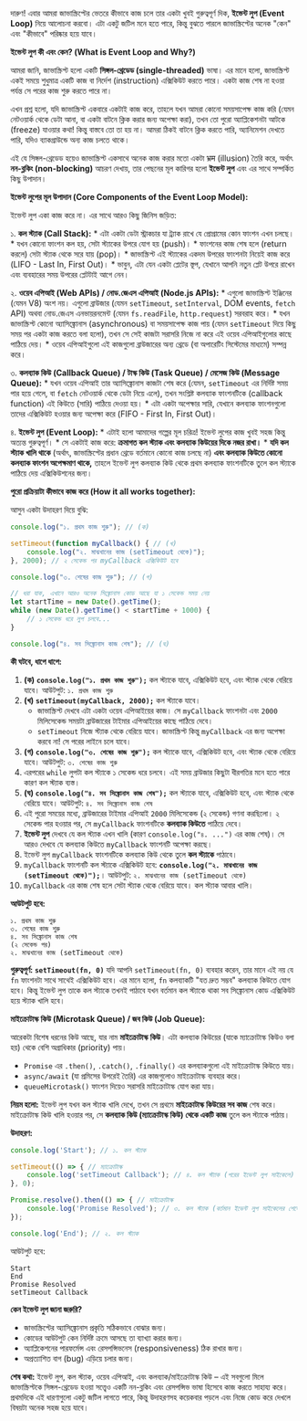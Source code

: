 দারুণ! এবার আমরা জাভাস্ক্রিপ্টের ভেতরে কীভাবে কাজ চলে তার একটা খুবই গুরুত্বপূর্ণ দিক, **ইভেন্ট লুপ (Event Loop)** নিয়ে আলোচনা করবো। এটা একটু জটিল মনে হতে পারে, কিন্তু বুঝতে পারলে জাভাস্ক্রিপ্টের অনেক "কেন" এবং "কীভাবে" পরিষ্কার হয়ে যাবে।

**ইভেন্ট লুপ কী এবং কেন? (What is Event Loop and Why?)**

আমরা জানি, জাভাস্ক্রিপ্ট হলো একটি **সিঙ্গল-থ্রেডেড (single-threaded)** ভাষা। এর মানে হলো, জাভাস্ক্রিপ্ট একই সময়ে শুধুমাত্র একটি কাজ বা নির্দেশ (instruction) এক্সিকিউট করতে পারে। একটা কাজ শেষ না হওয়া পর্যন্ত সে পরের কাজ শুরু করতে পারে না।

এখন প্রশ্ন হলো, যদি জাভাস্ক্রিপ্ট একবারে একটাই কাজ করে, তাহলে যখন আমরা কোনো সময়সাপেক্ষ কাজ করি (যেমন নেটওয়ার্ক থেকে ডেটা আনা, বা একটা বাটনে ক্লিক করার জন্য অপেক্ষা করা), তখন তো পুরো অ্যাপ্লিকেশনটা আটকে (freeze) যাওয়ার কথা! কিন্তু বাস্তবে তো তা হয় না। আমরা ঠিকই বাটনে ক্লিক করতে পারি, অ্যানিমেশন দেখতে পারি, যদিও ব্যাকগ্রাউন্ডে অন্য কাজ চলতে থাকে।

এই যে সিঙ্গল-থ্রেডেড হয়েও জাভাস্ক্রিপ্ট একসাথে অনেক কাজ করার মতো একটা भ्रम (illusion) তৈরি করে, অর্থাৎ **নন-ব্লকিং (non-blocking)** আচরণ দেখায়, তার পেছনের মূল কারিগর হলো **ইভেন্ট লুপ** এবং এর সাথে সম্পর্কিত কিছু উপাদান।

**ইভেন্ট লুপের মূল উপাদান (Core Components of the Event Loop Model):**

ইভেন্ট লুপ একা কাজ করে না। এর সাথে আরও কিছু জিনিস জড়িত:

১.  **কল স্ট্যাক (Call Stack):**
    *   এটা একটা ডেটা স্ট্রাকচার যা ট্র্যাক রাখে যে প্রোগ্রামের কোন ফাংশন এখন চলছে।
    *   যখন কোনো ফাংশন কল হয়, সেটা স্ট্যাকের উপরে যোগ হয় (push)।
    *   ফাংশনের কাজ শেষ হলে (return করলে) সেটা স্ট্যাক থেকে সরে যায় (pop)।
    *   জাভাস্ক্রিপ্ট এই স্ট্যাকের একদম উপরের ফাংশনটা নিয়েই কাজ করে (LIFO - Last In, First Out)।
    *   ভাবুন, এটা যেন একটা প্লেটের স্তূপ, যেখানে আপনি নতুন প্লেট উপরে রাখেন এবং ব্যবহারের সময় উপরের প্লেটটাই আগে নেন।

২.  **ওয়েব এপিআই (Web APIs) / নোড.জেএস এপিআই (Node.js APIs):**
    *   এগুলো জাভাস্ক্রিপ্ট ইঞ্জিনের (যেমন V8) অংশ নয়। এগুলো ব্রাউজার (যেমন `setTimeout`, `setInterval`, DOM events, `fetch` API) অথবা নোড.জেএস এনভায়রনমেন্ট (যেমন `fs.readFile`, `http.request`) সরবরাহ করে।
    *   যখন জাভাস্ক্রিপ্ট কোনো অ্যাসিঙ্ক্রোনাস (asynchronous) বা সময়সাপেক্ষ কাজ পায় (যেমন `setTimeout` দিয়ে কিছু সময় পর একটা কাজ করতে বলা হলো), তখন সে সেই কাজটা সরাসরি নিজে না করে এই ওয়েব এপিআইগুলোর কাছে পাঠিয়ে দেয়।
    *   ওয়েব এপিআইগুলো এই কাজগুলো ব্রাউজারের অন্য থ্রেডে (বা অপারেটিং সিস্টেমের মাধ্যমে) সম্পন্ন করে।

৩.  **কলব্যাক কিউ (Callback Queue) / টাস্ক কিউ (Task Queue) / মেসেজ কিউ (Message Queue):**
    *   যখন ওয়েব এপিআই তার অ্যাসিঙ্ক্রোনাস কাজটা শেষ করে (যেমন, `setTimeout` এর নির্দিষ্ট সময় পার হয়ে গেলে, বা `fetch` নেটওয়ার্ক থেকে ডেটা নিয়ে এলে), তখন সংশ্লিষ্ট কলব্যাক ফাংশনটিকে (callback function) এই কিউতে (সারি) পাঠিয়ে দেওয়া হয়।
    *   এটা একটা অপেক্ষার সারি, যেখানে কলব্যাক ফাংশনগুলো তাদের এক্সিকিউট হওয়ার জন্য অপেক্ষা করে (FIFO - First In, First Out)।

৪.  **ইভেন্ট লুপ (Event Loop):**
    *   এটাই হলো আমাদের গল্পের মূল চরিত্র! ইভেন্ট লুপের কাজ খুবই সহজ কিন্তু অত্যন্ত গুরুত্বপূর্ণ।
    *   সে একটাই কাজ করে: **ক্রমাগত কল স্ট্যাক এবং কলব্যাক কিউয়ের দিকে নজর রাখা।**
    *   **যদি কল স্ট্যাক খালি থাকে** (অর্থাৎ, জাভাস্ক্রিপ্টের প্রধান থ্রেডে বর্তমানে কোনো কাজ চলছে না) **এবং কলব্যাক কিউতে কোনো কলব্যাক ফাংশন অপেক্ষমাণ থাকে,** তাহলে ইভেন্ট লুপ কলব্যাক কিউ থেকে প্রথম কলব্যাক ফাংশনটিকে তুলে কল স্ট্যাকে পাঠিয়ে দেয় এক্সিকিউশনের জন্য।

**পুরো প্রক্রিয়াটা কীভাবে কাজ করে (How it all works together):**

আসুন একটা উদাহরণ দিয়ে বুঝি:

```javascript
console.log("১. প্রথম কাজ শুরু"); // (ক)

setTimeout(function myCallback() { // (খ)
    console.log("২. মাঝখানের কাজ (setTimeout থেকে)");
}, 2000); // ২ সেকেন্ড পর myCallback এক্সিকিউট হবে

console.log("৩. শেষের কাজ শুরু"); // (গ)

// ধরা যাক, এখানে আরও অনেক সিঙ্ক্রোনাস কোড আছে যা ১ সেকেন্ড সময় নেয়
let startTime = new Date().getTime();
while (new Date().getTime() < startTime + 1000) {
    // ১ সেকেন্ড ধরে লুপ চলবে...
}

console.log("৪. সব সিঙ্ক্রোনাস কাজ শেষ"); // (ঘ)
```

**কী ঘটবে, ধাপে ধাপে:**

1.  **(ক) `console.log("১. প্রথম কাজ শুরু");`** কল স্ট্যাকে যাবে, এক্সিকিউট হবে, এবং স্ট্যাক থেকে বেরিয়ে যাবে। আউটপুট: `১. প্রথম কাজ শুরু`
2.  **(খ) `setTimeout(myCallback, 2000);`** কল স্ট্যাকে যাবে।
    *   জাভাস্ক্রিপ্ট দেখবে এটা একটা ওয়েব এপিআইয়ের কাজ। সে `myCallback` ফাংশনটা এবং `2000` মিলিসেকেন্ড সময়টা ব্রাউজারের টাইমার এপিআইয়ের কাছে পাঠিয়ে দেবে।
    *   `setTimeout` নিজে স্ট্যাক থেকে বেরিয়ে যাবে। জাভাস্ক্রিপ্ট কিন্তু `myCallback` এর জন্য অপেক্ষা করবে না! সে পরের লাইনে চলে যাবে।
3.  **(গ) `console.log("৩. শেষের কাজ শুরু");`** কল স্ট্যাকে যাবে, এক্সিকিউট হবে, এবং স্ট্যাক থেকে বেরিয়ে যাবে। আউটপুট: `৩. শেষের কাজ শুরু`
4.  এরপরের `while` লুপটা কল স্ট্যাকে ১ সেকেন্ড ধরে চলবে। এই সময় ব্রাউজার কিছুটা ধীরগতির মনে হতে পারে কারণ কল স্ট্যাক ব্যস্ত।
5.  **(ঘ) `console.log("৪. সব সিঙ্ক্রোনাস কাজ শেষ");`** কল স্ট্যাকে যাবে, এক্সিকিউট হবে, এবং স্ট্যাক থেকে বেরিয়ে যাবে। আউটপুট: `৪. সব সিঙ্ক্রোনাস কাজ শেষ`
6.  এই পুরো সময়ের মধ্যে, ব্রাউজারের টাইমার এপিআই `2000` মিলিসেকেন্ড (২ সেকেন্ড) গণনা করছিলো। ২ সেকেন্ড পার হওয়ার পর, সে `myCallback` ফাংশনটিকে **কলব্যাক কিউতে** পাঠিয়ে দেবে।
7.  **ইভেন্ট লুপ** দেখবে যে কল স্ট্যাক এখন খালি (কারণ `console.log("৪. ...")` এর কাজ শেষ)। সে আরও দেখবে যে কলব্যাক কিউতে `myCallback` ফাংশনটি অপেক্ষা করছে।
8.  ইভেন্ট লুপ `myCallback` ফাংশনটিকে কলব্যাক কিউ থেকে তুলে **কল স্ট্যাকে** পাঠাবে।
9.  `myCallback` ফাংশনটি কল স্ট্যাকে এক্সিকিউট হবে: **`console.log("২. মাঝখানের কাজ (setTimeout থেকে)");`**। আউটপুট: `২. মাঝখানের কাজ (setTimeout থেকে)`
10. `myCallback` এর কাজ শেষ হলে সেটা স্ট্যাক থেকে বেরিয়ে যাবে। কল স্ট্যাক আবার খালি।

**আউটপুট হবে:**
```
১. প্রথম কাজ শুরু
৩. শেষের কাজ শুরু
৪. সব সিঙ্ক্রোনাস কাজ শেষ
(২ সেকেন্ড পর)
২. মাঝখানের কাজ (setTimeout থেকে)
```

**গুরুত্বপূর্ণ: `setTimeout(fn, 0)`**
যদি আপনি `setTimeout(fn, 0)` ব্যবহার করেন, তার মানে এই নয় যে `fn` ফাংশনটা সাথে সাথেই এক্সিকিউট হবে। এর মানে হলো, `fn` কলব্যাকটি "যত দ্রুত সম্ভব" কলব্যাক কিউতে যোগ হবে। কিন্তু ইভেন্ট লুপ তাকে কল স্ট্যাকে তখনই পাঠাবে যখন বর্তমান কল স্ট্যাকে থাকা সব সিঙ্ক্রোনাস কোড এক্সিকিউট হয়ে স্ট্যাক খালি হবে।

**মাইক্রোটাস্ক কিউ (Microtask Queue) / জব কিউ (Job Queue):**

আরেকটা বিশেষ ধরনের কিউ আছে, যার নাম **মাইক্রোটাস্ক কিউ**। এটা কলব্যাক কিউয়ের (যাকে ম্যাক্রোটাস্ক কিউও বলা হয়) থেকে বেশি অগ্রাধিকার (priority) পায়।

*   `Promise` এর `.then()`, `.catch()`, `.finally()` এর কলব্যাকগুলো এই মাইক্রোটাস্ক কিউতে যায়।
*   `async/await` (যা প্রমিসের উপরেই তৈরি) এর কাজগুলোও মাইক্রোটাস্ক ব্যবহার করে।
*   `queueMicrotask()` ফাংশন দিয়েও সরাসরি মাইক্রোটাস্ক যোগ করা যায়।

**নিয়ম হলো:** ইভেন্ট লুপ যখন কল স্ট্যাক খালি দেখে, তখন সে প্রথমে **মাইক্রোটাস্ক কিউয়ের সব কাজ** শেষ করে। মাইক্রোটাস্ক কিউ খালি হওয়ার পর, সে **কলব্যাক কিউ (ম্যাক্রোটাস্ক কিউ) থেকে একটি কাজ** তুলে কল স্ট্যাকে পাঠায়।

**উদাহরণ:**
```javascript
console.log('Start'); // ১. কল স্ট্যাক

setTimeout(() => { // ম্যাক্রোটাস্ক
    console.log('setTimeout Callback'); // ৪. কল স্ট্যাক (পরের ইভেন্ট লুপ সাইকেলে)
}, 0);

Promise.resolve().then(() => { // মাইক্রোটাস্ক
    console.log('Promise Resolved'); // ৩. কল স্ট্যাক (বর্তমান ইভেন্ট লুপ সাইকেলের শেষে)
});

console.log('End'); // ২. কল স্ট্যাক
```
আউটপুট হবে:
```
Start
End
Promise Resolved
setTimeout Callback
```

**কেন ইভেন্ট লুপ জানা জরুরি?**
*   জাভাস্ক্রিপ্টের অ্যাসিঙ্ক্রোনাস প্রকৃতি সঠিকভাবে বোঝার জন্য।
*   কোডের আউটপুট কেন নির্দিষ্ট ক্রমে আসছে তা ব্যাখ্যা করার জন্য।
*   অ্যাপ্লিকেশনের পারফর্মেন্স এবং রেসপন্সিভনেস (responsiveness) ঠিক রাখার জন্য।
*   অপ্রত্যাশিত বাগ (bug) এড়িয়ে চলার জন্য।

**শেষ কথা:**
ইভেন্ট লুপ, কল স্ট্যাক, ওয়েব এপিআই, এবং কলব্যাক/মাইক্রোটাস্ক কিউ – এই সবগুলো মিলে জাভাস্ক্রিপ্টকে সিঙ্গল-থ্রেডেড হওয়া সত্ত্বেও একটি নন-ব্লকিং এবং রেসপন্সিভ ভাষা হিসেবে কাজ করতে সাহায্য করে। প্রথমদিকে এই ধারণাগুলো একটু জটিল লাগতে পারে, কিন্তু উদাহরণসহ কয়েকবার পড়লে এবং নিজে কোড করে দেখলে বিষয়টা অনেক সহজ হয়ে যাবে।

